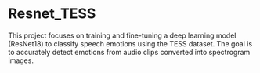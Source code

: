 # Resnet_TESS
This project focuses on training and fine-tuning a deep learning model (ResNet18) to classify speech emotions using the TESS dataset. The goal is to accurately detect emotions from audio clips converted into spectrogram images.
